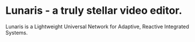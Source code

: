 # Lunaris - a truly stellar video editor.

Lunaris is a Lightweight Universal Network for Adaptive, Reactive Integrated Systems.


